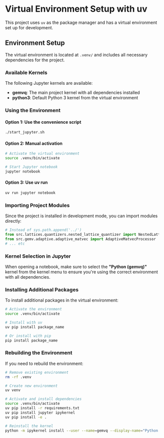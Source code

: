 # Virtual Environment Setup with uv

This project uses `uv` as the package manager and has a virtual environment set up for development.

## Environment Setup

The virtual environment is located at `.venv/` and includes all necessary dependencies for the project.

### Available Kernels

The following Jupyter kernels are available:

- **gemvq**: The main project kernel with all dependencies installed
- **python3**: Default Python 3 kernel from the virtual environment

### Using the Environment

#### Option 1: Use the convenience script
```bash
./start_jupyter.sh
```

#### Option 2: Manual activation
```bash
# Activate the virtual environment
source .venv/bin/activate

# Start Jupyter notebook
jupyter notebook
```

#### Option 3: Use uv run
```bash
uv run jupyter notebook
```

### Importing Project Modules

Since the project is installed in development mode, you can import modules directly:

```python
# Instead of sys.path.append('../')
from src.lattices.quantizers.nested_lattice_quantizer import NestedLatticeQuantizer
from src.gemv.adaptive.adaptive_matvec import AdaptiveMatvecProcessor
# ... etc
```

### Kernel Selection in Jupyter

When opening a notebook, make sure to select the **"Python (gemvq)"** kernel from the kernel menu to ensure you're using the correct environment with all dependencies.

### Installing Additional Packages

To install additional packages in the virtual environment:

```bash
# Activate the environment
source .venv/bin/activate

# Install with uv
uv pip install package_name

# Or install with pip
pip install package_name
```

### Rebuilding the Environment

If you need to rebuild the environment:

```bash
# Remove existing environment
rm -rf .venv

# Create new environment
uv venv

# Activate and install dependencies
source .venv/bin/activate
uv pip install -r requirements.txt
uv pip install jupyter ipykernel
uv pip install -e .

# Reinstall the kernel
python -m ipykernel install --user --name=gemvq --display-name="Python (gemvq)"
```
